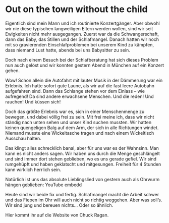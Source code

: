 # Out on the town without the child

Eigentlich sind mein Mann und ich routinierte Konzertgänger. Aber obwohl wir nie diese typischen langweiligen Eltern werden
wollen, sind wir seit Ewigkeiten nicht mehr ausgegangen. Zuerst war da die Schwangerschaft, dann das Baby, das Stillen und
der Schlafmangel. Danach hatten wir noch mit so gravierenden Einschlafproblemen bei unserem Kind zu kämpfen, dass niemand
Lust hatte, abends bei uns Babysitter zu sein.

Doch nach einem Besuch bei der Schlafberatung hat sich dieses Problem nun auch gelöst und wir konnten gestern Abend in
München auf ein Konzert gehen.

Wow! Schon allein die Autofahrt mit lauter Musik in der Dämmerung war ein Erlebnis. Ich hatte sofort gute Laune, als wir
auf die fast leere Autobahn aufgefahren sind. Dann das Schlange stehen vor dem Einlass – wie aufregend! Da sind andere
erwachsene Menschen. Und die reden! Und rauchen! Und küssen sich!

Doch das größte Erlebnis war es, sich in einer Menschenmenge zu bewegen, und dabei völlig frei zu sein. Mit frei meine ich,
dass wir nicht ständig nach unten sehen und unser Kind suchen mussten. Wir hatten keinen quengeligen Balg auf dem Arm, der
sich in alle Richtungen windet. Niemand musste eine Wickeltasche tragen und nach einem Wickeltisch Ausschau halten.

Das klingt alles schrecklich banal, aber für uns war es der Wahnsinn. Man kann es nicht anders sagen. Wir haben uns durch
die Menge geschlängelt und sind immer dort stehen geblieben, wo es uns gerade gefiel. Wir sind rumgehüpft und haben
geklatscht und mitgesungen. Freiheit für 4 Stunden kann wirklich herrlich sein.

Natürlich ist uns das absolute Lieblingslied von gestern auch als Ohrwurm hängen geblieben: YouTube embedd

Heute sind wir beide fix und fertig. Schlafmangel macht die Arbeit schwer und das Fiepen im Ohr will auch nicht so richtig
weggehen. Aber was soll’s. Wir sind jung und bereuen nichts… Oder so ähnlich.

Hier kommt ihr auf die Website von Chuck Ragan.
